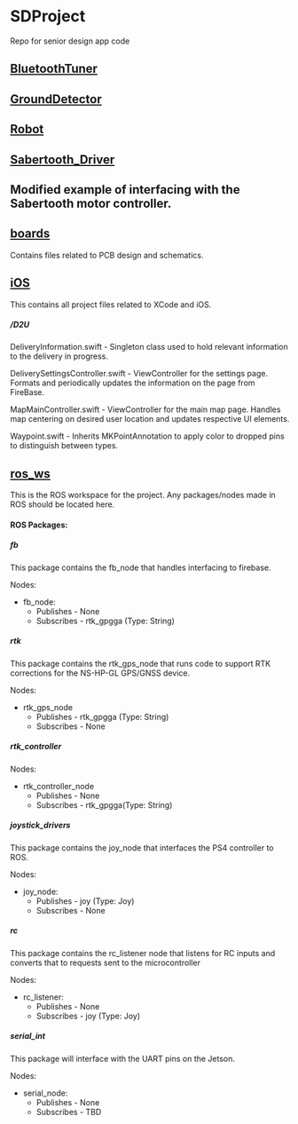 # **SDProject**

Repo for senior design app code



## <u>BluetoothTuner</u>



## <u>GroundDetector</u>



## <u>Robot</u>



## <u>Sabertooth_Driver</u>

## Modified example of interfacing with the Sabertooth motor controller.

## <u>boards</u>

Contains files related to PCB design and schematics.

## <u>iOS</u>

This contains all project files related to XCode and iOS. 

##### /D2U

DeliveryInformation.swift - Singleton class used to hold relevant information to the delivery in progress.

DeliverySettingsController.swift - ViewController for the settings page. Formats and periodically updates the information on the page from FireBase.

MapMainController.swift - ViewController for the main map page. Handles map centering on desired user location and updates respective UI elements.

Waypoint.swift - Inherits MKPointAnnotation to apply color to dropped pins to distinguish between types.

## <u>ros_ws</u>

This is the ROS workspace for the project. Any packages/nodes made in ROS should be located here.

#### ROS Packages:

##### fb

This package contains the fb_node that handles interfacing to firebase. 

Nodes:

- fb_node: 
  - Publishes - None
  - Subscribes - rtk_gpgga (Type: String)

##### rtk

This package contains the rtk_gps_node that runs code to support RTK corrections for the NS-HP-GL GPS/GNSS device. 

Nodes:

- rtk_gps_node
  - Publishes - rtk_gpgga (Type: String)
  - Subscribes - None

##### rtk_controller

Nodes:

- rtk_controller_node
  - Publishes - None
  - Subscribes - rtk_gpgga(Type: String)

##### joystick_drivers

This package contains the joy_node that interfaces the PS4 controller to ROS.

Nodes:

- joy_node: 
  - Publishes - joy (Type: Joy)
  - Subscribes - None 

##### rc

This package contains the rc_listener node that listens for RC inputs and converts that to requests sent to the microcontroller

Nodes:

- rc_listener:
  - Publishes - None
  - Subscribes - joy (Type: Joy)

##### serial_int

This package will interface with the UART pins on the Jetson. 

Nodes:

- serial_node:
  - Publishes - None
  - Subscribes - TBD